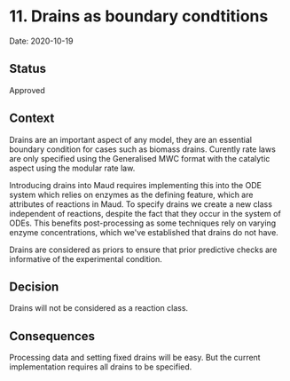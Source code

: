 # 11. Drains as boundary condtitions

Date: 2020-10-19

## Status

Approved

## Context

Drains are an important aspect of any model, they are an essential boundary
condition for cases such as biomass drains. Curently rate laws are only specified using
the Generalised MWC format with the catalytic aspect using the modular rate law.

Introducing drains into Maud requires implementing this into the ODE system which
relies on enzymes as the defining feature, which are attributes of reactions in Maud.
To specify drains we create a new class independent of reactions, despite the fact that
they occur in the system of ODEs. This benefits post-processing as some techniques rely 
on varying enzyme concentrations, which we've established that drains do not have. 

Drains are considered as priors to ensure that prior predictive checks are informative
of the experimental condition.

## Decision

Drains will not be considered as a reaction class.


## Consequences

Processing data and setting fixed drains will be easy. But the current implementation
requires all drains to be specified.
